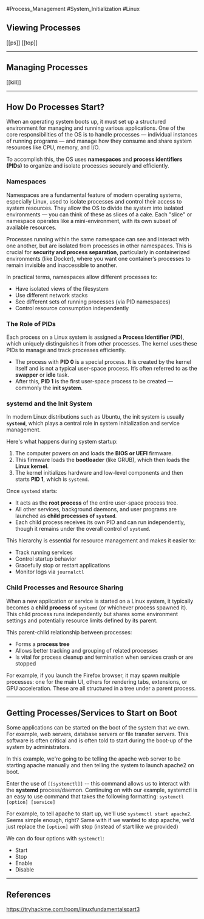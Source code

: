 #Process_Management #System_Initialization #Linux


## Viewing Processes

[[ps]] 
[[top]]

---
## Managing Processes

[[kill]]

---

## How Do Processes Start?

When an operating system boots up, it must set up a structured environment for managing and running various applications. One of the core responsibilities of the OS is to handle processes — individual instances of running programs — and manage how they consume and share system resources like CPU, memory, and I/O.

To accomplish this, the OS uses **namespaces** and **process identifiers (PIDs)** to organize and isolate processes securely and efficiently.

### Namespaces

Namespaces are a fundamental feature of modern operating systems, especially Linux, used to isolate processes and control their access to system resources. They allow the OS to divide the system into isolated environments — you can think of these as slices of a cake. Each "slice" or namespace operates like a mini-environment, with its own subset of available resources.

Processes running within the same namespace can see and interact with one another, but are isolated from processes in other namespaces. This is crucial for **security and process separation**, particularly in containerized environments (like Docker), where you want one container’s processes to remain invisible and inaccessible to another.

In practical terms, namespaces allow different processes to:
- Have isolated views of the filesystem
- Use different network stacks
- See different sets of running processes (via PID namespaces)
- Control resource consumption independently


### The Role of PIDs

Each process on a Linux system is assigned a **Process Identifier (PID)**, which uniquely distinguishes it from other processes. The kernel uses these PIDs to manage and track processes efficiently.

- The process with **PID 0** is a special process. It is created by the kernel itself and is not a typical user-space process. It’s often referred to as the **swapper** or **idle** task.
- After this, **PID 1** is the first user-space process to be created — commonly the **init system**.



### systemd and the Init System

In modern Linux distributions such as Ubuntu, the init system is usually **`systemd`**, which plays a central role in system initialization and service management.

Here's what happens during system startup:
1. The computer powers on and loads the **BIOS or UEFI** firmware.
2. This firmware loads the **bootloader** (like GRUB), which then loads the **Linux kernel**.
3. The kernel initializes hardware and low-level components and then starts **PID 1**, which is `systemd`.

Once `systemd` starts:
- It acts as the **root process** of the entire user-space process tree.
- All other services, background daemons, and user programs are launched as **child processes of `systemd`**.
- Each child process receives its own PID and can run independently, though it remains under the overall control of `systemd`.

This hierarchy is essential for resource management and makes it easier to:
- Track running services
- Control startup behavior
- Gracefully stop or restart applications
- Monitor logs via `journalctl`


### Child Processes and Resource Sharing

When a new application or service is started on a Linux system, it typically becomes a **child process** of `systemd` (or whichever process spawned it). This child process runs independently but shares some environment settings and potentially resource limits defined by its parent.

This parent-child relationship between processes:
- Forms a **process tree**
- Allows better tracking and grouping of related processes
- Is vital for process cleanup and termination when services crash or are stopped

For example, if you launch the Firefox browser, it may spawn multiple processes: one for the main UI, others for rendering tabs, extensions, or GPU acceleration. These are all structured in a tree under a parent process.

---

## Getting Processes/Services to Start on Boot

Some applications can be started on the boot of the system that we own. For example, web servers, database servers or file transfer servers. This software is often critical and is often told to start during the boot-up of the system by administrators.

In this example, we're going to be telling the apache web server to be starting apache manually and then telling the system to launch apache2 on boot.

Enter the use of `[[systemctl]]` -- this command allows us to interact with the **systemd** process/daemon. Continuing on with our example, systemctl is an easy to use command that takes the following formatting: `systemctl [option] [service]`

For example, to tell apache to start up, we'll use `systemctl start apache2`. Seems simple enough, right? Same with if we wanted to stop apache, we'd just replace the `[option]` with stop (instead of start like we provided)

We can do four options with `systemctl`:

- Start
- Stop
- Enable
- Disable


---

## References

https://tryhackme.com/room/linuxfundamentalspart3